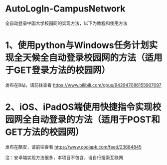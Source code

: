# AutoLogIn-CampusNetwork
全自动登录中国大学校园网的实现方法，以下为教程和使用方法

# 1、使用python与Windows任务计划实现全天候全自动登录校园网的方法（适用于GET登录方法的校园网）
发布在B站，请前往查看 https://www.bilibili.com/opus/942947086155907097

# 2、iOS、iPadOS端使用快捷指令实现校园网全自动登录的方法（适用于POST和GET方法的校园网）
发布在酷安，请前往查看 https://www.coolapk.com/feed/23684845

注：安卓端实现方法很多，本项目不包含，请自行搜索互联网
